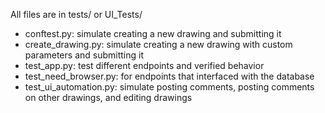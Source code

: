 All files are in tests/ or UI_Tests/
- conftest.py: simulate creating a new drawing and submitting it
- create_drawing.py: simulate creating a new drawing with custom parameters and submitting it
- test_app.py: test different endpoints and verified behavior
- test_need_browser.py: for endpoints that interfaced with the database
- test_ui_automation.py: simulate posting comments, posting comments on other drawings, and editing drawings
